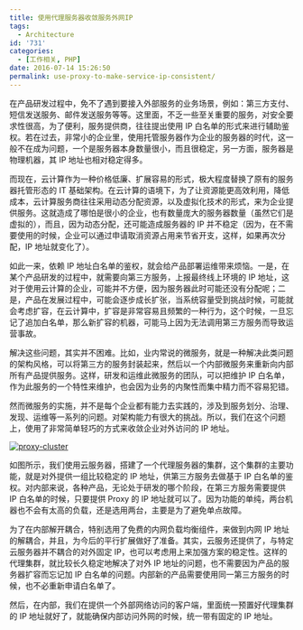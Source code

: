 ```yaml
---
title: 使用代理服务器收敛服务外网IP
tags:
  - Architecture
id: '731'
categories:
  - [工作相关, PHP]
date: 2016-07-14 15:26:50
permalink: use-proxy-to-make-service-ip-consistent/
---
```


在产品研发过程中，免不了遇到要接入外部服务的业务场景，例如：第三方支付、短信发送服务、邮件发送服务等等。这里面，不乏一些至关重要的服务，对安全要求性很高，为了便利，服务提供商，往往提出使用 IP 白名单的形式来进行辅助鉴权。若在过去，非常小的企业里，使用托管服务器作为企业的服务器的时代，这一般不在成为问题，一个是服务器本身数量很小，而且很稳定，另一方面，服务器是物理机器，其 IP 地址也相对稳定得多。

而现在，云计算作为一种价格低廉、扩展容易的形式，极大程度替换了原有的服务器托管形态的 IT 基础架构。在云计算的语境下，为了让资源能更高效利用，降低成本，云计算服务商往往采用动态分配资源，以及虚拟化技术的形式，来为企业提供服务。这就造成了哪怕是很小的企业，也有数量庞大的服务器数量（虽然它们是虚拟的），而且，因为动态分配，还可能造成服务器的 IP 并不稳定（因为，在不需要使用的时候，企业可以通过申请取消资源占用来节省开支，这样，如果再次分配，IP 地址就变化了）。

如此一来，依赖 IP 地址白名单的鉴权，就会给产品部署运维带来烦恼。一是，在某个产品研发的过程中，就需要向第三方服务，上报最终线上环境的 IP 地址，这对于使用云计算的企业，可能并不方便，因为服务器此时可能还没有分配呢；二是，产品在发展过程中，可能会逐步成长扩张，当系统容量受到挑战时候，可能就会考虑扩容，在云计算中，扩容是非常容易且频繁的一种行为，这个时候，一旦忘记了追加白名单，那么新扩容的机器，可能马上因为无法调用第三方服务而导致运营事故。
<!-- more -->
解决这些问题，其实并不困难。比如，业内常说的微服务，就是一种解决此类问题的架构风格，可以将第三方的服务封装起来，然后以一个内部微服务来重新向内部所有产品提供服务。这样，研发和运维此微服务的团队，可以把维护 IP 白名单，作为此服务的一个特性来维护，也会因为业务的内聚性而集中精力而不容易犯错。

然而微服务的实施，并不是每个企业都有能力去实践的，涉及到服务划分、治理、发现、运维等一系列的问题。对架构能力有很大的挑战。所以，我们在这个问题上，使用了非常简单轻巧的方式来收敛企业对外访问的 IP 地址。

[![proxy-cluster](http://sexywp.com/wp-content/uploads/2016/07/proxy-cluster.png)](http://sexywp.com/wp-content/uploads/2016/07/proxy-cluster.png)

如图所示，我们使用云服务器，搭建了一个代理服务器的集群，这个集群的主要功能，就是对外提供一组比较稳定的 IP 地址，供第三方服务去做基于 IP 白名单的鉴权。对内部来说，各种产品，无论处于研发的哪个阶段，在第三方服务需要提供 IP 白名单的时候，只要提供 Proxy 的 IP 地址就可以了。因为功能的单纯，两台机器也不会有太高的负载，还是选用两台，主要是为了避免单点故障。

为了在内部解开耦合，特别选用了免费的内网负载均衡组件，来做到内网 IP 地址的解耦合，并且，为今后的平行扩展做好了准备。其实，云服务还提供了，与特定云服务器并不耦合的对外固定 IP，也可以考虑用上来加强方案的稳定性。这样的代理集群，就比较长久稳定地解决了对外 IP 地址的问题，也不需要因为产品的服务器扩容而忘记加 IP 白名单的问题。内部新的产品需要使用同一第三方服务的时候，也不必重新申请白名单了。

然后，在内部，我们在提供一个外部网络访问的客户端，里面统一预置好代理集群的 IP 地址就好了，就能确保内部访问外网的时候，统一带有固定的 IP 地址。
